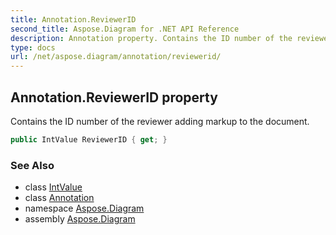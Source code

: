 ```yaml
---
title: Annotation.ReviewerID
second_title: Aspose.Diagram for .NET API Reference
description: Annotation property. Contains the ID number of the reviewer adding markup to the document
type: docs
url: /net/aspose.diagram/annotation/reviewerid/
---
```

## Annotation.ReviewerID property

Contains the ID number of the reviewer adding markup to the document.

```csharp
public IntValue ReviewerID { get; }
```

### See Also

* class [IntValue](../../intvalue/)
* class [Annotation](../)
* namespace [Aspose.Diagram](../../annotation/)
* assembly [Aspose.Diagram](../../../)


